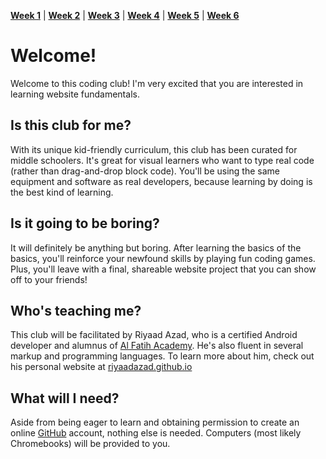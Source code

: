 **[Week 1](https://ra-coding-club.github.io/week-1/)** | **[Week 2]()** | **[Week 3]()** | **[Week 4]()** | **[Week 5]()** | **[Week 6]()**

# Welcome!

Welcome to this coding club! I'm very excited that you are interested in learning website fundamentals.

## Is this club for me?

With its unique kid-friendly curriculum, this club has been curated for middle schoolers. It's great for visual learners who want to type real code (rather than drag-and-drop block code). You'll be using the same equipment and software as real developers, because learning by doing is the best kind of learning.

## Is it going to be boring?

It will definitely be anything but boring. After learning the basics of the basics, you'll reinforce your newfound skills by playing fun coding games. Plus, you'll leave with a final, shareable website project that you can show off to your friends!

## Who's teaching me?

This club will be facilitated by Riyaad Azad, who is a certified Android developer and alumnus of [Al Fatih Academy](http://www.alfatih.org/). He's also fluent in several markup and programming languages. To learn more about him, check out his personal website at [riyaadazad.github.io](https://riyaadazad.github.io/)

## What will I need?

Aside from being eager to learn and obtaining permission to create an online [GitHub](https://github.com) account, nothing else is needed. Computers (most likely Chromebooks) will be provided to you.
